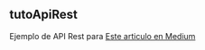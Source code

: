 ## tutoApiRest

Ejemplo de API Rest para [Este articulo en Medium](https://medium.com/@david.quezada.m/tutorial-api-restful-con-laravel-5-6-en-menos-de-1000-palabras-e14249fef9a9) 